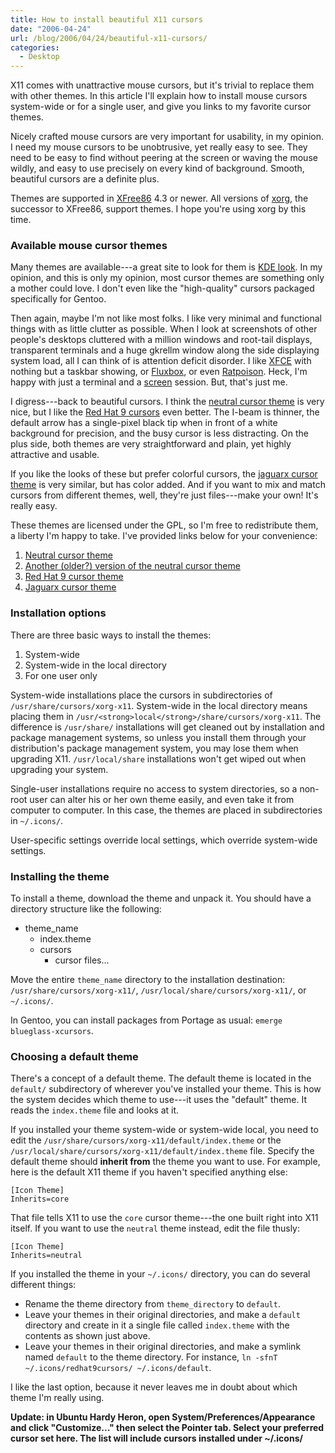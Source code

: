 ```yaml
---
title: How to install beautiful X11 cursors
date: "2006-04-24"
url: /blog/2006/04/24/beautiful-x11-cursors/
categories:
  - Desktop
---
```

X11 comes with unattractive mouse cursors, but it's trivial to replace them with other themes. In this article I'll explain how to install mouse cursors system-wide or for a single user, and give you links to my favorite cursor themes.

Nicely crafted mouse cursors are very important for usability, in my opinion. I need my mouse cursors to be unobtrusive, yet really easy to see. They need to be easy to find without peering at the screen or waving the mouse wildly, and easy to use precisely on every kind of background. Smooth, beautiful cursors are a definite plus.

Themes are supported in [XFree86](http://www.xfree86.org/) 4.3 or newer. All versions of [xorg](http://www.x.org/), the successor to XFree86, support themes. I hope you're using xorg by this time.

### Available mouse cursor themes

Many themes are available---a great site to look for them is [KDE look](http://www.kde-look.org/?xcontentmode=36). In my opinion, and this is only my opinion, most cursor themes are something only a mother could love. I don't even like the "high-quality" cursors packaged specifically for Gentoo.

Then again, maybe I'm not like most folks. I like very minimal and functional things with as little clutter as possible. When I look at screenshots of other people's desktops cluttered with a million windows and root-tail displays, transparent terminals and a huge gkrellm window along the side displaying system load, all I can think of is attention deficit disorder. I like [XFCE](http://www.xfce.org) with nothing but a taskbar showing, or [Fluxbox](http://fluxbox.sourceforge.net), or even [Ratpoison](http://www.nongnu.org/ratpoison/). Heck, I'm happy with just a terminal and a [screen](http://www.gnu.org/software/screen/) session. But, that's just me.

I digress---back to beautiful cursors. I think the [neutral cursor theme](http://www.kde-look.org/content/show.php?content=28310) is very nice, but I like the [Red Hat 9 cursors](http://www.kde-look.org/content/show.php?content=5600) even better. The I-beam is thinner, the default arrow has a single-pixel black tip when in front of a white background for precision, and the busy cursor is less distracting. On the plus side, both themes are very straightforward and plain, yet highly attractive and usable.

If you like the looks of these but prefer colorful cursors, the [jaguarx cursor theme](http://www.kde-look.org/content/show.php?content=6679) is very similar, but has color added. And if you want to mix and match cursors from different themes, well, they're just files---make your own! It's really easy.

These themes are licensed under the GPL, so I'm free to redistribute them, a liberty I'm happy to take. I've provided links below for your convenience:

1.  [Neutral cursor theme](/media/2006/04/neutral.tar.gz)
2.  [Another (older?) version of the neutral cursor theme](/media/2006/04/neutral-old.tar.gz)
3.  [Red Hat 9 cursor theme](/media/2006/04/redhat9cursors.tar.gz)
4.  [Jaguarx cursor theme](/media/2006/04/jaguarx.tar.gz)

### Installation options

There are three basic ways to install the themes:

1.  System-wide
2.  System-wide in the local directory
3.  For one user only

System-wide installations place the cursors in subdirectories of `/usr/share/cursors/xorg-x11`. System-wide in the local directory means placing them in `/usr/<strong>local</strong>/share/cursors/xorg-x11`. The difference is `/usr/share/` installations will get cleaned out by installation and package management systems, so unless you install them through your distribution's package management system, you may lose them when upgrading X11. `/usr/local/share` installations won't get wiped out when upgrading your system.

Single-user installations require no access to system directories, so a non-root user can alter his or her own theme easily, and even take it from computer to computer. In this case, the themes are placed in subdirectories in `~/.icons/`.

User-specific settings override local settings, which override system-wide settings.

### Installing the theme

To install a theme, download the theme and unpack it. You should have a directory structure like the following:

*   theme_name 
    *   index.theme
    *   cursors 
        *   cursor files...

Move the entire `theme_name` directory to the installation destination: `/usr/share/cursors/xorg-x11/`, `/usr/local/share/cursors/xorg-x11/`, or `~/.icons/`.

In Gentoo, you can install packages from Portage as usual: `emerge blueglass-xcursors`.

### Choosing a default theme

There's a concept of a default theme. The default theme is located in the `default/` subdirectory of wherever you've installed your theme. This is how the system decides which theme to use---it uses the "default" theme. It reads the `index.theme` file and looks at it.

If you installed your theme system-wide or system-wide local, you need to edit the `/usr/share/cursors/xorg-x11/default/index.theme` or the `/usr/local/share/cursors/xorg-x11/default/index.theme` file. Specify the default theme should **inherit from** the theme you want to use. For example, here is the default X11 theme if you haven't specified anything else:

```
[Icon Theme]
Inherits=core
```

That file tells X11 to use the `core` cursor theme---the one built right into X11 itself. If you want to use the `neutral` theme instead, edit the file thusly:

```
[Icon Theme]
Inherits=neutral
```

If you installed the theme in your `~/.icons/` directory, you can do several different things:

*   Rename the theme directory from `theme_directory` to `default`.
*   Leave your themes in their original directories, and make a `default` directory and create in it a single file called `index.theme` with the contents as shown just above.
*   Leave your themes in their original directories, and make a symlink named `default` to the theme directory. For instance, `ln -sfnT ~/.icons/redhat9cursors/ ~/.icons/default`.

I like the last option, because it never leaves me in doubt about which theme I'm really using.
    
**Update: in Ubuntu Hardy Heron, open System/Preferences/Appearance and click "Customize..." then select the Pointer tab. Select your preferred cursor set here. The list will include cursors installed under ~/.icons/**


